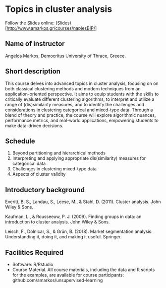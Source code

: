 # Topics in cluster analysis
Follow the Slides online: (Slides)[http://www.amarkos.gr/courses/naplesBIP/]

## Name of instructor
Angelos Markos, Democritus University of Thrace, Greece.

## Short description
This course delves into advanced topics in cluster analysis, focusing on
on both classical clustering methods and modern techniques from an
application-oriented perspective. It aims to equip students with the skills
to critically evaluate different clustering algorithms, to interpret and
utilize a range of (dis)similarity measures, and to identify the challenges
and considerations in clustering categorical and mixed-type data.
Through a blend of theory and practice, the course will explore
algorithmic nuances, performance metrics, and real-world applications,
empowering students to make data-driven decisions.

## Schedule
1. Beyond partitioning and hierarchical methods
2. Interpreting and applying appropriate dis(similarity) measures for
categorical data
3. Challenges in clustering mixed-type data
4. Aspects of cluster validity

## Introductory background

Everitt, B. S., Landau, S., Leese, M., & Stahl, D. (2011). Cluster analysis.
John Wiley & Sons.

Kaufman, L., & Rousseeuw, P. J. (2009). Finding groups in data: an
introduction to cluster analysis. John Wiley & Sons.

Leisch, F., Dolnicar, S., & Grün, B. (2018). Market segmentation
analysis: Understanding it, doing it, and making it useful. Springer.

## Facilities Required

- Software: R/Rstudio
- Course Material. All course materials, including the data and R scripts
for the examples, are available for course participants:
github.com/amarkos/unsupervised-learning

